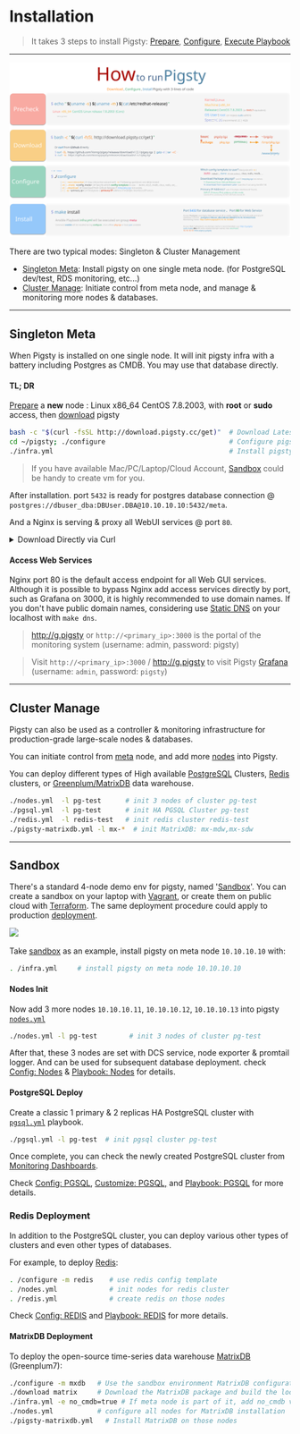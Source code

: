# Installation

> It takes 3 steps to install Pigsty: [Prepare](d-prepare.md), [Configure](v-config.md#configure), [Execute Playbook](p-playbook.md)


----------------

![](_media/HOW_EN.svg)

There are two typical modes: Singleton & Cluster Management

* [Singleton Meta](#Singleton-Meta): Install pigsty on one single meta node. (for PostgreSQL dev/test, RDS monitoring, etc...)
* [Cluster Manage](#Cluster-Manage):  Initiate control from meta node, and manage & monitoring more nodes & databases. 



---------------------



## Singleton Meta

When Pigsty is installed on one single node. It will init pigsty infra with a battery including Postgres as CMDB. You may use that database directly.

#### TL; DR

[Prepare](d-prepare.md) a **new** node : Linux x86_64 CentOS 7.8.2003, with **root** or **sudo** access, then [download](d-prepare.md#software-provisioning) pigsty

```bash
bash -c "$(curl -fsSL http://download.pigsty.cc/get)"  # Download Latest Pigsty Source
cd ~/pigsty; ./configure                               # Configure pigsty with ip & template
./infra.yml                                            # Install pigsty on current meta node
```

> If you have available Mac/PC/Laptop/Cloud Account, [Sandbox](d-sandbox.md) could be handy to create vm for you.

After installation. port `5432` is ready for postgres database connection @ `postgres://dbuser_dba:DBUser.DBA@10.10.10.10:5432/meta`. 

And a Nginx is serving & proxy all WebUI services @ port `80`.

<details><summary>Download Directly via Curl</summary>

```bash
curl https://github.com/Vonng/pigsty/releases/download/v1.5.1/pigsty.tgz -o /tmp/pigsty.tgz
curl https://github.com/Vonng/pigsty/releases/download/v1.5.1/pkg.tgz    -o /tmp/pkg.tgz  
```

</details>

#### Access Web Services

Nginx port 80 is the default access endpoint for all Web GUI services. Although it is possible to bypass Nginx add access services directly by port, such as Grafana on 3000, it is highly recommended to use domain names. If you don't have public domain names, considering use [Static DNS](d-sandbox.md#DNS-Config) on your localhost with `make dns`.

> http://g.pigsty or `http://<primary_ip>:3000` is the portal of the monitoring system (username: admin, password: pigsty)

> Visit `http://<primary_ip>:3000` / http://g.pigsty to visit Pigsty [Grafana](http://demo.pigsty.cc/d/home) (username: `admin`, password: `pigsty`)




----------------

## Cluster Manage

Pigsty can also be used as a controller & monitoring infrastructure for production-grade large-scale nodes & databases.

You can initiate control from [meta](c-nodes.md#Meta-Node) node, and add more [nodes](c-nodes.md#node) into Pigsty.

You can deploy different types of High available [PostgreSQL](d-pgsql.md) Clusters, [Redis](d-redis.md) clusters, or [Greenplum/MatrixDB](d-matrixdb.md) data warehouse.

```bash
./nodes.yml  -l pg-test      # init 3 nodes of cluster pg-test
./pgsql.yml  -l pg-test      # init HA PGSQL Cluster pg-test
./redis.yml  -l redis-test   # init redis cluster redis-test
./pigsty-matrixdb.yml -l mx-*  # init MatrixDB: mx-mdw,mx-sdw
```



----------------

## Sandbox

There's a standard 4-node demo env for pigsty, named '[Sandbox](d-sandbox.md)'. You can create a sandbox on your laptop with [Vagrant](d-prepare.md#vagrant), or create them on public cloud with [Terraform](d-sandbox.md#Terraform). The same deployment procedure could apply to production [deployment](d-deploy.md). 

[![](_media/SANDBOX.gif)](d-sandbox.md)

Take [sandbox](d-sandbox.md) as an example, install pigsty on meta node `10.10.10.10` with:

```bash
. /infra.yml     # install pigsty on meta node 10.10.10.10
```

#### Nodes Init

Now add 3 more nodes `10.10.10.11`, `10.10.10.12`, `10.10.10.13` into pigsty [`nodes.yml`](p-nodes.md#nodes)

```bash
./nodes.yml -l pg-test        # init 3 nodes of cluster pg-test
```

After that, these 3 nodes are set with DCS service, node exporter & promtail logger. And can be used for subsequent database deployment. check [Config: Nodes](v-nodes.md) & [Playbook: Nodes](p-nodes.md) for details.


#### PostgreSQL Deploy

Create a classic 1 primary & 2 replicas HA PostgreSQL cluster with [`pgsql.yml`](p-pgsql.md#pgsql) playbook.

```bash
./pgsql.yml -l pg-test  # init pgsql cluster pg-test
```

Once complete, you can check the newly created PostgreSQL cluster from [Monitoring Dashboards](http://demo.pigsty.cc/d/pgsql-cluster/pgsql-cluster?var-cls=pg-test).

Check [Config: PGSQL](v-pgsql.md), [Customize: PGSQL,](v-pgsql-customize.md) and [Playbook: PGSQL](p-pgsql.md) for more details.


### Redis Deployment

In addition to the PostgreSQL cluster, you can deploy various other types of clusters and even other types of databases.

For example, to deploy [Redis](d-redis.md):

```bash   
. /configure -m redis    # use redis config template
. /nodes.yml             # init nodes for redis cluster
. /redis.yml             # create redis on those nodes
```

Check [Config: REDIS](v-redis.md) and [Playbook: REDIS](p-redis.md) for more details.


#### MatrixDB Deployment

To deploy the open-source time-series data warehouse [MatrixDB](d-matrixdb.md) (Greenplum7):

```bash
./configure -m mxdb   # Use the sandbox environment MatrixDB configuration file template
./download matrix     # Download the MatrixDB package and build the local source
./infra.yml -e no_cmdb=true # If meta node is part of it, add no_cmdb var to skip CMDB creation
./nodes.yml           # configure all nodes for MatrixDB installation
./pigsty-matrixdb.yml   # Install MatrixDB on those nodes
```
